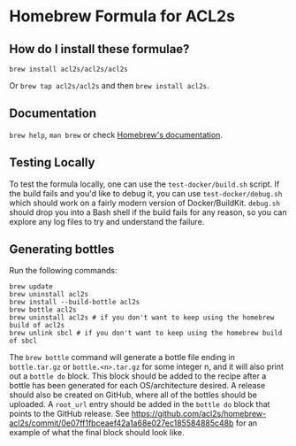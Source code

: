 # Homebrew Formula for ACL2s

## How do I install these formulae?

`brew install acl2s/acl2s/acl2s`

Or `brew tap acl2s/acl2s` and then `brew install acl2s`.

## Documentation

`brew help`, `man brew` or check [Homebrew's documentation](https://docs.brew.sh).

## Testing Locally

To test the formula locally, one can use the `test-docker/build.sh`
script. If the build fails and you'd like to debug it, you can use
`test-docker/debug.sh` which should work on a fairly modern version of
Docker/BuildKit. `debug.sh` should drop you into a Bash shell if the
build fails for any reason, so you can explore any log files to try
and understand the failure.

## Generating bottles

Run the following commands:
```
brew update
brew uninstall acl2s
brew install --build-bottle acl2s
brew bottle acl2s
brew uninstall acl2s # if you don't want to keep using the homebrew build of acl2s
brew unlink sbcl # if you don't want to keep using the homebrew build of sbcl
```

The `brew bottle` command will generate a bottle file ending in
`bottle.tar.gz` or `bottle.<n>.tar.gz` for some integer n, and it will
also print out a `bottle do` block. This block should be added to the
recipe after a bottle has been generated for each OS/architecture
desired. A release should also be created on GitHub, where all of the
bottles should be uploaded. A `root_url` entry should be added in the
`bottle do` block that points to the GitHub release. See https://github.com/acl2s/homebrew-acl2s/commit/0e07ff1fbceaef42a1a68e027ec185584885c48b
for an example of what the final block should look like.
